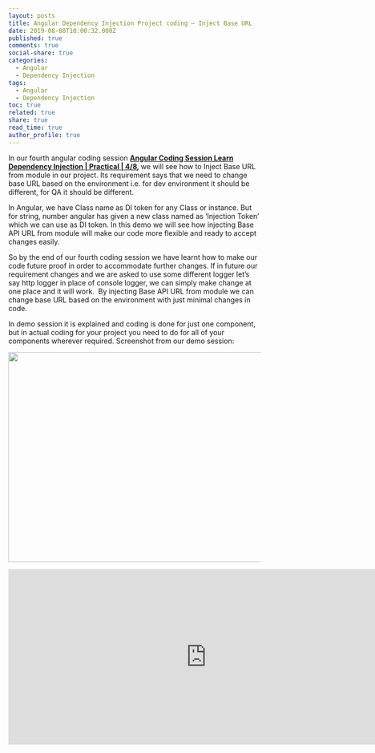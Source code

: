 ```yaml
---
layout: posts
title: Angular Dependency Injection Project coding – Inject Base URL
date: 2019-08-08T10:00:32.000Z
published: true
comments: true
social-share: true
categories:
  - Angular
  - Dependency Injection
tags:
  - Angular
  - Dependency Injection
toc: true
related: true
share: true
read_time: true
author_profile: true
---
```


<p>In our fourth angular coding session <strong><a href="https://www.youtube.com/watch?v=Ww5gngAHdpU&amp;list=PLZed_adPqIJrQ5uFoaQg8P_fDNGjpeSRH&amp;index=31" target="_blank" rel="noopener noreferrer">Angular Coding Session Learn Dependency Injection | Practical | 4/8</a><em>, </em></strong>we will see how to Inject Base URL from module in our project. Its requirement says that we need to change base URL based on the environment i.e. for dev environment it should be different, for QA it should be different.</p>
<p>In Angular, we have Class name as DI token for any Class or instance. But for string, number angular has given a new class named as ‘Injection Token’ which we can use as DI token. In this demo we will see how injecting Base API URL from module will make our code more flexible and ready to accept changes easily.</p>
<p>So by the end of our fourth coding session we have learnt how to make our code future proof in order to accommodate further changes. If in future our requirement changes and we are asked to use some different logger let’s say http logger in place of console logger, we can simply make change at one place and it will work.  By injecting Base API URL from module we can change base URL based on the environment with just minimal changes in code.</p>
<p>In demo session it is explained and coding is done for just one component, but in actual coding for your project you need to do for all of your components wherever required. Screenshot from our demo session:</p>
<p><img class="alignnone size-full wp-image-2506" src="{{ site.baseurl }}/assets/2019/08/DI_Coding_4.png" alt="" width="790" height="419" /></p>
<p><iframe src="https://www.youtube.com/embed/Ww5gngAHdpU" width="790" height="350" frameborder="0" allowfullscreen="allowfullscreen"><span data-mce-type="bookmark" style="display: inline-block; width: 0px; overflow: hidden; line-height: 0;" class="mce_SELRES_start">﻿</span></iframe></p>
